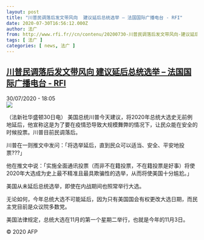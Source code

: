 ```yaml
---
layout: post
title: "川普民调落后发文带风向  建议延后总统选举 – 法国国际广播电台 - RFI"
date: 2020-07-30T16:56:12.000Z
author: 法广
from: http://www.rfi.fr//cn/contenu/20200730-川普民调落后发文带风向-建议延后总统选举
tags: [ 法广 ]
categories: [ news, 法广 ]
---
```

<!--1596128172000-->
[川普民调落后发文带风向  建议延后总统选举 – 法国国际广播电台 - RFI](http://www.rfi.fr//cn/contenu/20200730-%E5%B7%9D%E6%99%AE%E6%B0%91%E8%B0%83%E8%90%BD%E5%90%8E%E5%8F%91%E6%96%87%E5%B8%A6%E9%A3%8E%E5%90%91-%E5%BB%BA%E8%AE%AE%E5%BB%B6%E5%90%8E%E6%80%BB%E7%BB%9F%E9%80%89%E4%B8%BE)
------

<div>
<div>30/07/2020 - 18:05</div><img src="https://s.rfi.fr/media/display/91324ed8-d283-11ea-8fa9-005056bff430/w:310/p:16x9/int0001b.200731000502.jpg"><div class="t-content__body u-clearfix"><div class="m-interstitial"></div><p>（法新社华盛顿30日电）    美国总统川普今天建议，将2020年总统大选史无前例地延后，他宣称这是为了要在疫情恐导致大规模舞弊的情况下，让民众能在安全的时候投票。川普目前民调落后。</p><p>    川普在一则推文中发问：「将选举延后，直到民众可以适当、安全、平安地投票???」</p><p>    他在推文中说：「实施全面通讯投票（而非不在籍投票，不在籍投票是好事）将使2020年大选成为史上最不精准且最具欺骗性的选举，从而将使美国十分尴尬。」</p><p>    美国从未延后总统选举，即使在内战期间也照常举行大选。</p><p>    无论如何，今年总统大选不可能延后，因为只有美国国会有权更改大选日期，而民主党目前是众议院多数党。</p><p>    美国法律规定，总统大选在11月的第一个星期二举行，也就是今年的11月3日。</p><p class="t-copyright">© 2020 AFP</p>        </div>
</div>
